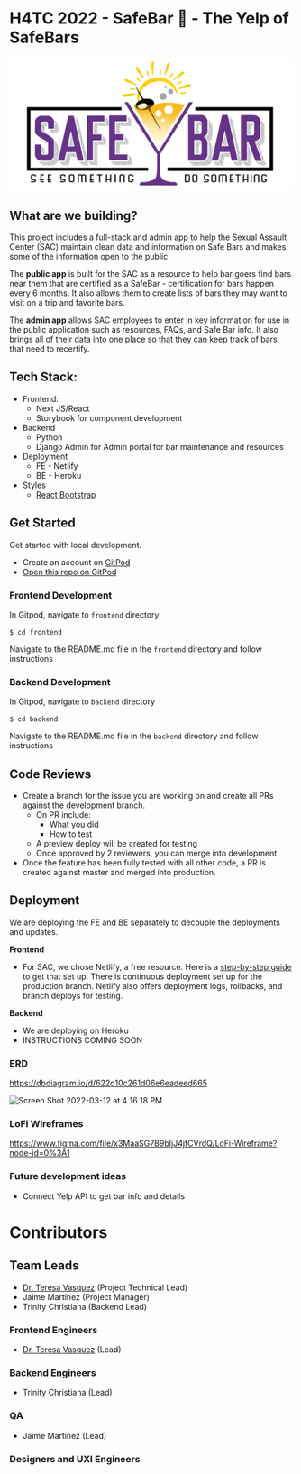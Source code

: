 # H4TC 2022 - SafeBar :beers: - The Yelp of SafeBars

![SafeBar](/images/Safe-Bar-img.png)
## What are we building?
This project includes a full-stack and admin app to help the Sexual Assault Center (SAC) maintain clean data and information on Safe Bars and makes some of the information open to the public.

The **public app** is built for the SAC as a resource to help bar goers find bars near them that are certified as a SafeBar - certification for bars happen every 6 months. It also allows them to create lists of bars they may want to visit on a trip and favorite bars.

The **admin app** allows SAC employees to enter in key information for use in the public application such as resources, FAQs, and Safe Bar info. It also brings all of their data into one place so that they can keep track of bars that need to recertify.

## Tech Stack:
- Frontend:
  - Next JS/React
  - Storybook for component development
- Backend
  - Python
  - Django Admin for Admin portal for bar maintenance and resources
- Deployment
  - FE - Netlify
  - BE - Heroku
- Styles
  - [React Bootstrap](https://react-bootstrap.github.io/components/alerts)

## Get Started
Get started with local development.

- Create an account on [GitPod](https://gitpod.io)
- [Open this repo on GitPod](https://gitpod.io/#)

### Frontend Development
In Gitpod, navigate to `frontend` directory

```
$ cd frontend
```

Navigate to the README.md file in the `frontend` directory and follow instructions

### Backend Development
In Gitpod, navigate to `backend` directory

```
$ cd backend
```

Navigate to the README.md file in the `backend` directory and follow instructions


## Code Reviews
- Create a branch for the issue you are working on and create all PRs against the development branch.
  - On PR include:
    - What you did
    - How to test
  - A preview deploy will be created for testing
  - Once approved by 2 reviewers, you can merge into development
- Once the feature has been fully tested with all other code, a PR is created against master and merged into production.

## Deployment
We are deploying the FE and BE separately to decouple the deployments and updates.

**Frontend**

- For SAC, we chose Netlify, a free resource. Here is a [step-by-step guide](https://www.netlify.com/blog/2016/09/29/a-step-by-step-guide-deploying-on-netlify/) to get that set up. There is continuous deployment set up for the production branch. Netlify also offers deployment logs, rollbacks, and branch deploys for testing.

**Backend**

- We are deploying on Heroku
- INSTRUCTIONS COMING SOON

### ERD
https://dbdiagram.io/d/622d10c261d06e6eadeed665

<img width="1271" alt="Screen Shot 2022-03-12 at 4 16 18 PM" src="https://user-images.githubusercontent.com/29741570/158036937-4e24ed4d-5b3d-4bab-bf46-6390698e6be5.png">

### LoFi Wireframes
https://www.figma.com/file/x3MaaSG7B9bIjJ4jfCVrdQ/LoFi-Wireframe?node-id=0%3A1

### Future development ideas
- Connect Yelp API to get bar info and details

# Contributors

## Team Leads
- [Dr. Teresa Vasquez](https://github.com/drteresavasquez) (Project Technical Lead)
- Jaime Martinez (Project Manager)
- Trinity Christiana (Backend Lead)

### Frontend Engineers
- [Dr. Teresa Vasquez](https://github.com/drteresavasquez) (Lead)
### Backend Engineers
- Trinity Christiana (Lead)
### QA
- Jaime Martinez (Lead)

### Designers and UXI Engineers
